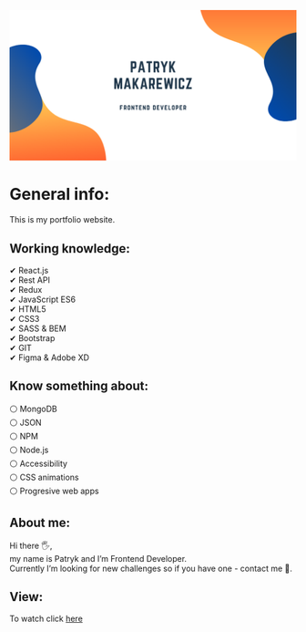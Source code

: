 ![cover](./gh/Patryk_Makarewicz.png)

# General info:

This is my portfolio website.

## Working knowledge:

✔ React.js <br/>
✔ Rest API <br/>
✔ Redux <br/>
✔ JavaScript ES6 <br/>
✔ HTML5 <br/>
✔ CSS3 <br/>
✔ SASS & BEM <br/>
✔ Bootstrap <br/>
✔ GIT <br/>
✔ Figma & Adobe XD

## Know something about:

⚪ MongoDB <br/>
⚪ JSON <br/>
⚪ NPM <br/>
⚪ Node.js <br/>
⚪ Accessibility <br/>
⚪ CSS animations <br/>
⚪ Progresive web apps

## About me:

Hi there 🖐, <br/>
my name is Patryk and I’m Frontend Developer. <br/>
Currently I’m looking for new challenges so if you have one - contact me 🚀.

## View:

To watch click [here]


[here]: https://patryk-makarewicz.github.io/
